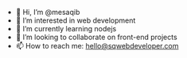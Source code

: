 - 👋 Hi, I’m @mesaqib
- 👀 I’m interested in web development
- 🌱 I’m currently learning nodejs
- 💞️ I’m looking to collaborate on front-end projects
- 📫 How to reach me: hello@sqwebdeveloper.com

